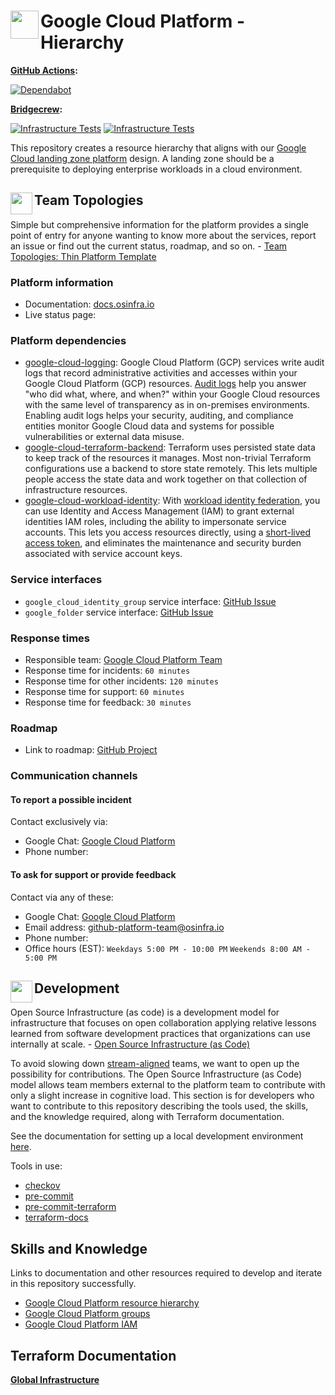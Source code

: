 # <img align="left" width="45" height="45" src="https://user-images.githubusercontent.com/1610100/197364582-9f8dd871-4833-464a-b55f-fb6d804870f9.png"> Google Cloud Platform - Hierarchy

**[GitHub Actions](https://github.com/osinfra-io/google-cloud-hierarchy/actions):**

[![Dependabot](https://github.com/osinfra-io/google-cloud-hierarchy/actions/workflows/dependabot.yml/badge.svg)](https://github.com/osinfra-io/google-cloud-hierarchy/actions/workflows/dependabot.yml)

**[Bridgecrew](https://www.bridgecrew.cloud/projects?types=Passed&repository=osinfra-io%2Fgoogle-cloud-hierarchy&branch=main):**

[![Infrastructure Tests](https://www.bridgecrew.cloud/badges/github/osinfra-io/google-cloud-hierarchy/general)](https://www.bridgecrew.cloud/link/badge?vcs=github&fullRepo=osinfra-io%2Fgoogle-cloud-hierarchy&benchmark=INFRASTRUCTURE+SECURITY) [![Infrastructure Tests](https://www.bridgecrew.cloud/badges/github/osinfra-io/google-cloud-hierarchy/cis_gcp)](https://www.bridgecrew.cloud/link/badge?vcs=github&fullRepo=osinfra-io%2Fgoogle-cloud-hierarchy&benchmark=CIS+GCP+V1.1)

This repository creates a resource hierarchy that aligns with our [Google Cloud landing zone platform](https://docs.osinfra.io/google-cloud-platform/landing-zone) design. A landing zone should be a prerequisite to deploying enterprise workloads in a cloud environment.

## <img align="left" width="35" height="35" src="https://user-images.githubusercontent.com/1610100/209340481-2a74c148-f10d-4192-8eae-c88645663824.png"> Team Topologies

Simple but comprehensive information for the platform provides a single point of entry for anyone wanting to know more about the services, report an issue or find out the current status, roadmap, and so on. - [Team Topologies: Thin Platform Template](https://github.com/TeamTopologies/Thin-Platform-template)

### Platform information

- Documentation: [docs.osinfra.io](https://docs.osinfra.io/google-cloud-platform/landing-zone)
- Live status page:

### Platform dependencies

- [google-cloud-logging](https://github.com/osinfra-io/google-cloud-logging): Google Cloud Platform (GCP) services write audit logs that record administrative activities and accesses within your Google Cloud Platform (GCP) resources. [Audit logs](https://cloud.google.com/logging/docs/audit) help you answer "who did what, where, and when?" within your Google Cloud resources with the same level of transparency as in on-premises environments. Enabling audit logs helps your security, auditing, and compliance entities monitor Google Cloud data and systems for possible vulnerabilities or external data misuse.
- [google-cloud-terraform-backend](https://github.com/osinfra-io/google-cloud-terraform-backend): Terraform uses persisted state data to keep track of the resources it manages. Most non-trivial Terraform configurations use a backend to store state remotely. This lets multiple people access the state data and work together on that collection of infrastructure resources.
- [google-cloud-workload-identity](https://github.com/osinfra-io/google-cloud-workload-identity): With [workload identity federation](https://cloud.google.com/iam/docs/workload-identity-federation), you can use Identity and Access Management (IAM) to grant external identities IAM roles, including the ability to impersonate service accounts. This lets you access resources directly, using a [short-lived access token](https://cloud.google.com/iam/docs/create-short-lived-credentials-direct), and eliminates the maintenance and security burden associated with service account keys.

### Service interfaces

- `google_cloud_identity_group` service interface: [GitHub Issue](https://github.com/osinfra-io/google-cloud-hierarchy/issues/new?assignees=&labels=enhancement&template=google-cloud-identity-group.yml&title=Add+Identity+Group)
- `google_folder` service interface: [GitHub Issue](https://github.com/osinfra-io/google-cloud-hierarchy/issues/new?assignees=&labels=enhancement&template=google_folder.yml&title=Add+folder)

### Response times

- Responsible team: [Google Cloud Platform Team](https://github.com/orgs/osinfra-io/teams/google-cloud-platform-team)
- Response time for incidents: `60 minutes`
- Response time for other incidents: `120 minutes`
- Response time for support:  `60 minutes`
- Response time for feedback: `30 minutes`

### Roadmap

- Link to roadmap: [GitHub Project](https://github.com/orgs/osinfra-io/projects/5/views/2)

### Communication channels

#### To report a possible incident

Contact exclusively via:

- Google Chat: [Google Cloud Platform](https://chat.google.com/room/AAAAQV2ucwU?cls=7)
- Phone number:

#### To ask for support or provide feedback

Contact via any of these:

- Google Chat: [Google Cloud Platform](https://chat.google.com/room/AAAAQV2ucwU?cls=7)
- Email address: [github-platform-team@osinfra.io](mailto:google-cloud-platform-team@osinfra.io)
- Phone number:
- Office hours (EST): `Weekdays 5:00 PM - 10:00 PM` `Weekends 8:00 AM - 5:00 PM`

## <img align="left" width="35" height="35" src="https://user-images.githubusercontent.com/1610100/209029142-410349b7-4b22-40a9-9d4d-729f07e2b4a2.png"> Development

Open Source Infrastructure (as code) is a development model for infrastructure that focuses on open collaboration applying relative lessons learned from software development practices that organizations can use internally at scale. - [Open Source Infrastructure (as Code)](https://www.osinfra.io)

To avoid slowing down [stream-aligned](https://teamtopologies.com/key-concepts) teams, we want to open up the possibility for contributions. The Open Source Infrastructure (as Code) model allows team members external to the platform team to contribute with only a slight increase in cognitive load. This section is for developers who want to contribute to this repository describing the tools used, the skills, and the knowledge required, along with Terraform documentation.

See the documentation for setting up a local development environment [here](https://docs.osinfra.io/development-setup).

Tools in use:

- [checkov](https://github.com/bridgecrewio/checkov)
- [pre-commit](https://github.com/pre-commit/pre-commit)
- [pre-commit-terraform](https://github.com/antonbabenko/pre-commit-terraform)
- [terraform-docs](https://github.com/terraform-docs/terraform-docs)

## Skills and Knowledge

Links to documentation and other resources required to develop and iterate in this repository successfully.

- [Google Cloud Platform resource hierarchy](https://cloud.google.com/resource-manager/docs/cloud-platform-resource-hierarchy)
- [Google Cloud Platform groups](https://cloud.google.com/identity/docs/groups)
- [Google Cloud Platform IAM](https://cloud.google.com/iam/docs/overview)

## Terraform Documentation

[**Global Infrastructure**](global/infra/README.md)
